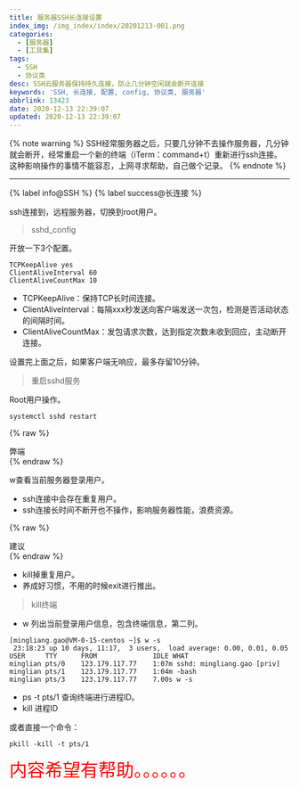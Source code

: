 ```yaml
---
title: 服务器SSH长连接设置
index_img: /img_index/index/20201213-001.png
categories:
  - [服务器]
  - [工具集]
tags:
  - SSH
  - 协议类
desc: SSH云服务器保持持久连接，防止几分钟空闲就会断开连接
keywords: 'SSH, 长连接, 配置, config, 协议类, 服务器'
abbrlink: 13423
date: 2020-12-13 22:39:07
updated: 2020-12-13 22:39:07
---
```


{% note warning %}
SSH经常服务器之后，只要几分钟不去操作服务器，几分钟就会断开，经常重启一个新的终端（iTerm：command+t）重新进行ssh连接。
这种影响操作的事情不能容忍，上网寻求帮助，自己做个记录。
{% endnote %}



<!--more-->
<hr />

{% label info@SSH %} {% label success@长连接 %}

ssh连接到，远程服务器，切换到root用户。

> sshd_config

开放一下3个配置。
```
TCPKeepAlive yes
ClientAliveInterval 60
ClientAliveCountMax 10
```
- TCPKeepAlive：保持TCP长时间连接。
- ClientAliveInterval：每隔xxx秒发送向客户端发送一次包，检测是否活动状态的间隔时间。
- ClientAliveCountMax：发包请求次数，达到指定次数未收到回应，主动断开连接。

设置完上面之后，如果客户端无响应，最多存留10分钟。

> 重启sshd服务

Root用户操作。
```
systemctl sshd restart
```

{% raw %}
<div class="post_cus_note">弊端</div>
{% endraw %}

w查看当前服务器登录用户。
- ssh连接中会存在重复用户。
- ssh连接长时间不断开也不操作，影响服务器性能，浪费资源。

{% raw %}
<div class="post_cus_note">建议</div>
{% endraw %}

- kill掉重复用户。
- 养成好习惯，不用的时候exit进行推出。

> kill终端

- w
列出当前登录用户信息，包含终端信息，第二列。
```
[mingliang.gao@VM-0-15-centos ~]$ w -s
 23:18:23 up 10 days, 11:17,  3 users,  load average: 0.00, 0.01, 0.05
USER     TTY      FROM              IDLE WHAT
minglian pts/0    123.179.117.77    1:07m sshd: mingliang.gao [priv]
minglian pts/1    123.179.117.77    1:04m -bash
minglian pts/3    123.179.117.77    7.00s w -s
```
- ps -t pts/1
查询终端进行进程ID。
- kill 进程ID

或者直接一个命令：
```
pkill -kill -t pts/1
```

<font size=6.5 color='red'>内容希望有帮助。。。。。。</font>

